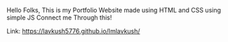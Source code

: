 Hello Folks,
This is my Portfolio Website made using HTML and CSS using simple JS Connect me Through this!
 
Link: https://lavkush5776.github.io/Imlavkush/

